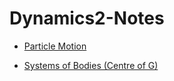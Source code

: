 # Dynamics2-Notes

- [Particle Motion](https://github.com/tommyj0/Dynamics2-Notes/tree/main/Notes/ParticleMotion.md)

- [Systems of Bodies (Centre of G)](https://github.com/tommyj0/Dynamics2-Notes/tree/main/Notes/SystemsOfBodies.md)


